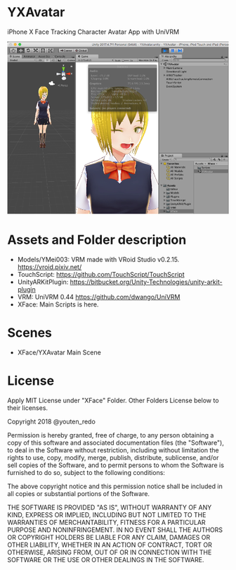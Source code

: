 YXAvatar
====
iPhone X Face Tracking Character Avatar App with UniVRM

![Figure 1 Unity Editor](arkit-vroid-05.png) 

# Assets and Folder description
- Models/YMei003: VRM made with VRoid Studio v0.2.15. https://vroid.pixiv.net/
- TouchScript: https://github.com/TouchScript/TouchScript
- UnityARKitPlugin: https://bitbucket.org/Unity-Technologies/unity-arkit-plugin
- VRM: UniVRM 0.44 https://github.com/dwango/UniVRM
- XFace: Main Scripts is here.

# Scenes
- XFace/YXAvatar Main Scene

# License
Apply MIT License under "XFace" Folder.
Other Folders License below to their licenses.

Copyright 2018 @youten_redo

Permission is hereby granted, free of charge, to any person obtaining a copy of this software and associated documentation files (the "Software"), to deal in the Software without restriction, including without limitation the rights to use, copy, modify, merge, publish, distribute, sublicense, and/or sell copies of the Software, and to permit persons to whom the Software is furnished to do so, subject to the following conditions:

The above copyright notice and this permission notice shall be included in all copies or substantial portions of the Software.

THE SOFTWARE IS PROVIDED "AS IS", WITHOUT WARRANTY OF ANY KIND, EXPRESS OR IMPLIED, INCLUDING BUT NOT LIMITED TO THE WARRANTIES OF MERCHANTABILITY, FITNESS FOR A PARTICULAR PURPOSE AND NONINFRINGEMENT. IN NO EVENT SHALL THE AUTHORS OR COPYRIGHT HOLDERS BE LIABLE FOR ANY CLAIM, DAMAGES OR OTHER LIABILITY, WHETHER IN AN ACTION OF CONTRACT, TORT OR OTHERWISE, ARISING FROM, OUT OF OR IN CONNECTION WITH THE SOFTWARE OR THE USE OR OTHER DEALINGS IN THE SOFTWARE.

